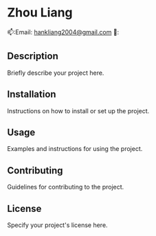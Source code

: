 # Zhou Liang

📫:Email: hankliang2004@gmail.com
🎯:

## Description

Briefly describe your project here.

## Installation

Instructions on how to install or set up the project.

## Usage

Examples and instructions for using the project.

## Contributing

Guidelines for contributing to the project.

## License

Specify your project's license here.
